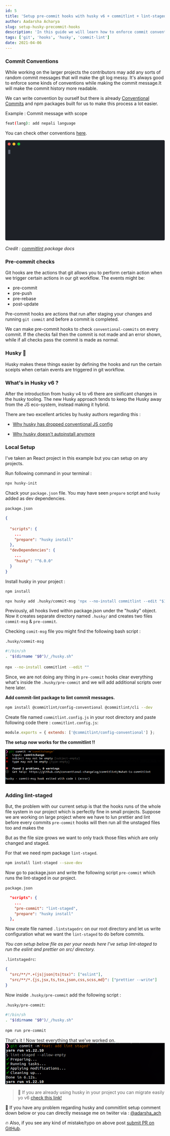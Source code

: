 ```yaml
---
id: 5
title: 'Setup pre-commit hooks with husky v6 + commitlint + lint-staged'
author: Aadarsha Acharya
slug: setup-husky-precommit-hooks
description: 'In this guide we will learn how to enforce commit conventions in your project running pre-commit checks.'
tags: ['git', 'hooks', 'husky', 'commit-lint']
date: 2021-04-06
---
```


### Commit Conventions

While working on the larger projects the contributors may add any sorts of random commit messages that will make the git log messy. It's always good to enforce some kinds of conventions while making the commit message.It will make the commit history more readable.

We can write convention by ourself but there is already [Conventional Commits](https://www.conventionalcommits.org/en/v1.0.0/) and npm packages built for us to make this process a lot easier.

Example :
Commit message with scope

```bash
feat(lang): add nepali language
```

You can check other conventions [here](https://www.conventionalcommits.org/en/v1.0.0/).

<p align="center">
  <img width="600" src="commitlint.svg" alt="commitlint"/>
</p>

<p align="center">

_Credit : [commitlint](https://github.com/conventional-changelog/commitlint/blob/master/README.md) package docs_

</p>

### Pre-commit checks

Git hooks are the actions that git allows you to perform certain action when we trigger certain actions in our git workflow. The events might be:

- pre-commit
- pre-push
- pre-rebase
- post-update

Pre-commit hooks are actions that run after staging your changes and running `git commit` and before a commit is completed.

We can make pre-commit hooks to check `conventional-commits` on every commit.
If the checks fail then the commit is not made and an error shown, while if all checks pass the commit is made as normal.

### Husky 🐶

Husky makes these things easier by defining the hooks and run the certain sceipts when certain events are triggered in git workflow.

### What's in Husky v6 ?

After the introduction from husky v4 to v6 there are sinificant changes in the husky tooling. The new Husky approach tends to keep the Husky away from the JS eco-system, instead making it hybrid.

There are two excellent articles by husky authors regarding this :

- [Why husky has dropped conventional JS config](https://blog.typicode.com/husky-git-hooks-javascript-config/)

- [Why husky doesn't autoinstall anymore](https://blog.typicode.com/husky-git-hooks-autoinstall/)

### Local Setup

I've taken an React project in this example but you can setup on any projects.

Run following command in your terminal :

```bash
npx husky-init
```

Chack your `package.json` file. You may have seen `prepare` script and `husky` added as dev dependencies.

`package.json`

```json
{

  "scripts": {
    ...
    "prepare": "husky install"
  },
  "devDependencies": {
    ...
    "husky": "^6.0.0"
  }
}
```

Install husky in your project :

```bash
npm install
```

```bash
npx husky add .husky/commit-msg 'npx --no-install commitlint --edit "$1"'

```

Previously, all hooks lived within package.json under the "husky" object. Now it creates separate directory named `.husky/` and creates two files `commit-msg` & `pre-commit`.

Checking `comit-msg` file you might find the following bash script :

`.husky/commit-msg`

```bash
#!/bin/sh
. "$(dirname "$0")/_/husky.sh"

npx --no-install commitlint --edit ""

```

Since, we are not doing any thing in `pre-commit` hooks clear everything what's inside the `.husky/pre-commit` and we will add additional scripts over here later.

**Add commit-lint package to lint commit messages.**

```bash
npm install @commitlint/config-conventional @commitlint/cli --dev
```

Create file named `commitlint.config.js` in your root directory and paste following code there :
`commitlint.config.js`:

```js
module.exports = { extends: ['@commitlint/config-conventional'] };
```

**The setup now works for the commitlint !!**

<img src="fail-commit.png" alt="commit-failed"/>

### Adding lint-staged

But, the problem with our current setup is that the hooks runs of the whole file system in our project which is perfectly fine in small projects.
Suppose we are working on large project where we have to lun prettier and lint before every commits `pre-commit` hooks will then run all the unstaged files too and makes the

But as the file size grows
we want to only track those files which are only changed and staged.

For that we need npm package `lint-staged`.

```bash
npm install lint-staged --save-dev
```

Now go to package.json and write the following script `pre-commit` which runs the lint-staged in our project.

`package.json`

```json
  "scripts": {
    ...
    "pre-commit": "lint-staged",
    "prepare": "husky install"
  },
```

Now create file named `.lintstagedrc` on our root directory and let us write configuration what we want the `lint-staged` to do before commits.

_You can setup below file as per your needs here I've setup lint-staged to run the eslint and prettier on src/ directory._

`.lintstagedrc`:

```json
{
  "src/**/*.+(js|json|ts|tsx)": ["eslint"],
  "src/**/*.{js,jsx,ts,tsx,json,css,scss,md}": ["prettier --write"]
}
```

Now inside `.husky/pre-commit` add the following script :

`.husky/pre-commit`:

```bash
#!/bin/sh
. "$(dirname "$0")/_/husky.sh"

npm run pre-commit
```

That's it ! Now test everything that we've worked on.
<img src="success.png" alt="commit-success" />

> 🧠 If you are already using husky in your project you can migrate easily yo v6 [check this link!](https://github.com/typicode/husky-4-to-6)

🤔 If you have any problem regarding husky and commitlint setup comment down below or you can directly message me on twiiter via : [@adarsha_ach](https://twitter.com/adarsha_ach)

🔥 Also, if you see any kind of mistake/typo on above post [submit PR on GitHub](https://github.com/adarshaacharya/adarshaacharya.com.np/edit/master/content/posts/05-setup-husky-precommit-hooks/index.md).
